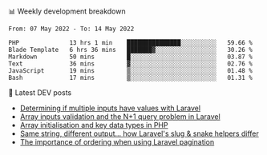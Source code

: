 📊 Weekly development breakdown
<!--START_SECTION:waka-->

```text
From: 07 May 2022 - To: 14 May 2022

PHP              13 hrs 1 min    ███████████████░░░░░░░░░░   59.66 %
Blade Template   6 hrs 36 mins   ███████▓░░░░░░░░░░░░░░░░░   30.26 %
Markdown         50 mins         █░░░░░░░░░░░░░░░░░░░░░░░░   03.87 %
Text             36 mins         ▓░░░░░░░░░░░░░░░░░░░░░░░░   02.76 %
JavaScript       19 mins         ▒░░░░░░░░░░░░░░░░░░░░░░░░   01.48 %
Bash             17 mins         ▒░░░░░░░░░░░░░░░░░░░░░░░░   01.31 %
```

<!--END_SECTION:waka-->

📕 Latest DEV posts
<!-- BLOG-POST-LIST:START -->
- [Determining if multiple inputs have values with Laravel](https://dev.to/michaelvickersuk/determining-if-multiple-inputs-have-values-with-laravel-km6)
- [Array inputs validation and the N+1 query problem in Laravel](https://dev.to/michaelvickersuk/array-inputs-validation-and-the-n1-query-problem-in-laravel-2agb)
- [Array initialisation and key data types in PHP](https://dev.to/michaelvickersuk/array-initialisation-and-key-data-types-in-php-1e5b)
- [Same string, different output... how Laravel&#39;s slug &amp; snake helpers differ](https://dev.to/michaelvickersuk/same-string-different-output-how-laravels-slug-snake-helpers-differ-1ccj)
- [The importance of ordering when using Laravel pagination](https://dev.to/michaelvickersuk/the-importance-of-ordering-when-using-laravel-pagination-1e37)
<!-- BLOG-POST-LIST:END -->

